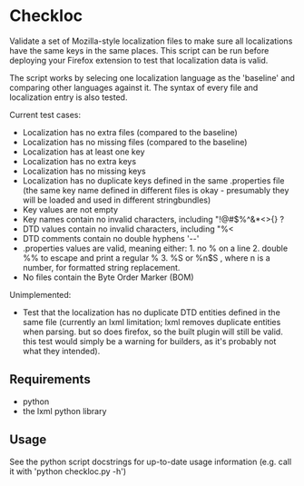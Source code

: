 Checkloc
========

Validate a set of Mozilla-style localization files to make sure all localizations have the same keys in the same places. This script can be run before deploying your Firefox extension to test that localization data is valid.

The script works by selecing one localization language as the 'baseline' and comparing other languages against it. The syntax of every file and localization entry is also tested.


Current test cases:

* Localization has no extra files (compared to the baseline)
* Localization has no missing files (compared to the baseline)
* Localization has at least one key
* Localization has no extra keys
* Localization has no missing keys
* Localization has no duplicate keys defined in the same .properties file
	(the same key name defined in different files is okay - presumably they will be loaded and used in different stringbundles)
* Key values are not empty
* Key names contain no invalid characters, including "!@#$%^&*<>[](){} ?
* DTD values contain no invalid characters, including "%<
* DTD comments contain no double hyphens '--'
* .properties values are valid, meaning either:
		1. no % on a line
		2. double %% to escape and print a regular %
		3. %S or %n$S , where n is a number, for formatted string replacement.
* No files contain the Byte Order Marker (BOM)


Unimplemented:

* Test that the localization has no duplicate DTD entities defined in the same file
(currently an lxml limitation; lxml removes duplicate entities when parsing. but so does firefox, so the built plugin will still be valid. this test would simply be a warning for builders, as it's probably not what	they intended).


Requirements
------------
* python
* the lxml python library


Usage
-----
See the python script docstrings for up-to-date usage information
(e.g. call it with 'python checkloc.py -h')
